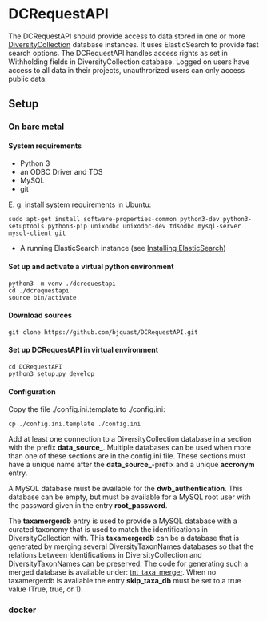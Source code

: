 # DCRequestAPI

The DCRequestAPI should provide access to data stored in one or more [DiversityCollection](https://www.diversityworkbench.net/dwb_main.html) database instances. 
It uses ElasticSearch to provide fast search options. The DCRequestAPI handles access rights as set in Withholding fields in DiversityCollection database.
Logged on users have access to all data in their projects, unauthrorized users can only access public data.


## Setup

### On bare metal

#### System requirements

 - Python 3
 - an ODBC Driver and TDS
 - MySQL
 - git

E. g. install system requirements in Ubuntu:

    sudo apt-get install software-properties-common python3-dev python3-setuptools python3-pip unixodbc unixodbc-dev tdsodbc mysql-server mysql-client git


 - A running ElasticSearch instance (see [Installing ElasticSearch](https://www.elastic.co/guide/en/elasticsearch/reference/current/install-elasticsearch.html))


#### Set up and activate a virtual python environment

    python3 -m venv ./dcrequestapi
    cd ./dcrequestapi
    source bin/activate

#### Download sources

    git clone https://github.com/bjquast/DCRequestAPI.git


#### Set up DCRequestAPI in virtual environment

    cd DCRequestAPI
    python3 setup.py develop


#### Configuration

Copy the file ./config.ini.template to ./config.ini:

    cp ./config.ini.template ./config.ini

Add at least one connection to a DiversityCollection database in a section with the prefix **data_source_**. 
Multiple databases can be used when more than one of these sections are in the config.ini file. These sections must have a unique 
name after the **data_source_**-prefix and a unique **accronym** entry. 

A MySQL database must be available for the **dwb_authentication**. This database can be empty, but must be available for a MySQL root user with 
the password given in the entry **root_password**.    

The **taxamergerdb** entry is used to provide a MySQL database with a curated taxonomy that is used to match the identifications 
in DiversityCollection with. This **taxamergerdb** can be a database that is generated by merging several DiversityTaxonNames databases so that the
relations between Identifications in DiversityCollection and DiversityTaxonNames can be preserved. 
The code for generating such a merged database is available under: [tnt_taxa_merger](https://github.com/ZFMK/tnt_taxa_merger). 
When no taxamergerdb is available the entry **skip_taxa_db** must be set to a true value (True, true, or 1).


 










### docker
